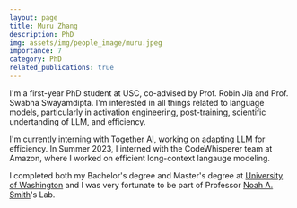 ```yaml
---
layout: page
title: Muru Zhang
description: PhD
img: assets/img/people_image/muru.jpeg
importance: 7
category: PhD
related_publications: true
---
```


I'm a first-year PhD student at USC, co-advised by Prof. Robin Jia and Prof. Swabha Swayamdipta. I'm interested in all things related to language models, particularly in activation engineering, post-training, scientific undertanding of LLM, and efficiency.

I'm currently interning with Together AI, working on adapting LLM for efficiency. In Summer 2023, I interned with the CodeWhisperer team at Amazon, where I worked on efficient long-context langauge modeling.

I completed both my Bachelor's degree and Master's degree at [University of Washington](https://www.cs.washington.edu/) and I was very fortunate to be part of Professor [Noah A. Smith](https://nasmith.github.io/)'s Lab.

